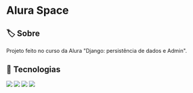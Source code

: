 <h1>Alura Space</h1>

<h2>🏷️ Sobre</h2>
<p>Projeto feito no curso da Alura "Django: persistência de dados e Admin".</p>

## 🚀 Tecnologias
<div>
  <img src="https://img.shields.io/badge/HTML-239120?style=for-the-badge&logo=html5&logoColor=white">
  <img src="https://img.shields.io/badge/CSS-239120?&style=for-the-badge&logo=css3&logoColor=white">
  <img src="https://img.shields.io/badge/JavaScript-F7DF1E?style=for-the-badge&logo=javascript&logoColor=black">
  <img src="https://img.shields.io/badge/Python-0000FF?style=for-the-badge&logo=python&logoColor=white">
</div>
